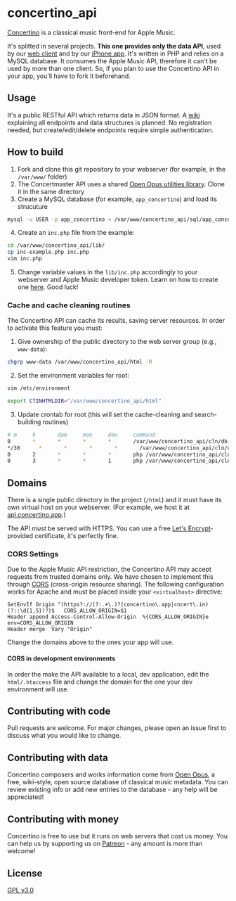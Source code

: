 # concertino_api
[Concertino](https://getconcertino.com) is a classical music front-end for Apple Music.

It's splitted in several projects. **This one provides only the data API**, used by our [web client](https://github.com/openopus-org/concertino_player) and by our [iPhone app](https://github.com/openopus-org/concertino_ios). It's written in PHP and relies on a MySQL database. It consumes the Apple Music API, therefore it can't be used by more than one client. So, if you plan to use the Concertino API in your app, you'll have to fork it beforehand.

## Usage

It's a public RESTful API which returns data in JSON format. A [wiki](https://wiki.openopus.org/wiki/Using_the_Concertmaster/Concertino_API) explaining all endpoints and data structures is planned. No registration needed, but create/edit/delete endpoints require simple authentication.

## How to build

1. Fork and clone this git repository to your webserver (for example, in the `/var/www/` folder)
2. The Concertmaster API uses a shared [Open Opus utilities library](https://github.com/openopus-org/openopus_utils). Clone it in the same directory
3. Create a MySQL database (for example, `app_concertino`) and load its strucuture

```bash
mysql -u USER -p app_concertino < /var/www/concertino_api/sql/app_concertino.sql
```

4. Create an `inc.php` file from the example:

```bash
cd /var/www/concertino_api/lib/
cp inc-example.php inc.php
vim inc.php
```
5. Change variable values in the `lib/inc.php` accordingly to your webserver and Apple Music developer token. Learn on how to create one [here](https://developer.apple.com/documentation/applemusicapi/getting_keys_and_creating_tokens). Good luck!

### Cache and cache cleaning routines

The Concertino API can cache its results, saving server resources. In order to activate this feature you must:

1. Give ownership of the public directory to the web server group (e.g., `www-data`):

```bash
chgrp www-data /var/www/concertino_api/html -R
```
2. Set the environment variables for root:

```bash
vim /etc/environment
```

```bash
export CTINHTMLDIR="/var/www/concertino_api/html"
```

3. Update crontab for root (this will set the cache-cleaning and search-building routines)

```bash
# m     h       dom     mon     dow     command
0       *       *       *       *       /var/www/concertino_api/cln/db.sh
*/30      *       *       *       *       /var/www/concertino_api/cln/user.sh
0       2       *       *       *       php /var/www/concertino_api/cln/omnisearch.php
0       3       *       *       1       php /var/www/concertino_api/cln/heavyuser.php
```

## Domains

There is a single public directory in the project (`/html`) and it must have its own virtual host on your webserver. (For example, we host it at [api.concertino.app](https://api.concertino.app).)

The API *must* be served with HTTPS. You can use a free [Let's Encrypt](https://letsencrypt.org/)-provided certificate, it's perfectly fine.

### CORS Settings

Due to the Apple Music API restriction, the Concertino API may accept requests from trusted domains only. We have chosen to implement this through [CORS](https://medium.com/@baphemot/understanding-cors-18ad6b478e2b) (cross-origin resource sharing). The following configuration works for Apache and must be placed inside your `<virtualhost>` directive:

```
SetEnvIf Origin ^(https?://(?:.+\.)?(concertino\.app|cncert\.in)(?::\d{1,5})?)$   CORS_ALLOW_ORIGIN=$1
Header append Access-Control-Allow-Origin  %{CORS_ALLOW_ORIGIN}e   env=CORS_ALLOW_ORIGIN
Header merge  Vary "Origin"
```

Change the domains above to the ones your app will use.

#### CORS in development environments

In order the make the API available to a local, dev application, edit the `html/.htaccess` file and change the domain for the one your dev environment will use.

## Contributing with code
Pull requests are welcome. For major changes, please open an issue first to discuss what you would like to change.

## Contributing with data
Concertino composers and works information come from [Open Opus](https://openopus.org), a free, wiki-style, open source database of classical music metadata. You can review existing info or add new entries to the database - any help will be appreciated!

## Contributing with money
Concertino is free to use but it runs on web servers that cost us money. You can help us by supporting us on [Patreon](https://www.patreon.com/openopus) - any amount is more than welcome!

## License
[GPL v3.0](https://choosealicense.com/licenses/gpl-3.0/)